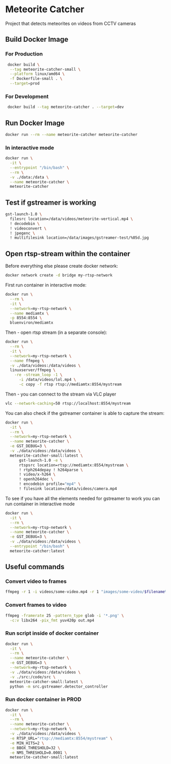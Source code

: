# Meteorite Catcher
Project that detects meteorites on videos from CCTV cameras

## Build Docker Image

### For Production
```bash
 docker build \
  --tag meteorite-catcher-small \
  --platform linux/amd64 \
  -f Dockerfile-small . \
  --target=prod
```

### For Development
```bash
 docker build --tag meteorite-catcher . --target=dev
```

## Run Docker Image
```bash
docker run --rm --name meteorite-catcher meteorite-catcher
```

### In interactive mode
```bash
docker run \
  -it \
  --entrypoint "/bin/bash" \
  --rm \
  -v ./data:/data \
  --name meteorite-catcher \
  meteorite-catcher
```

## Test if gstreamer is working
```bash
gst-launch-1.0 \
  filesrc location=/data/videos/meteorite-vertical.mp4 \
  ! decodebin \
  ! videoconvert \
  ! jpegenc \
  ! multifilesink location=/data/images/gstreamer-test/%05d.jpg
```

## Open rtsp-stream within the container

Before everything else please create docker network:
```bash
docker network create -d bridge my-rtsp-network
```

First run container in interactive mode:
```bash
docker run \
  --rm \
  -it \
  --network=my-rtsp-network \
  --name mediamtx \
  -p 8554:8554 \
  bluenviron/mediamtx
```

Then - open rtsp stream (in a separate console):
```bash
docker run \
  --rm \
  -it \
  --network=my-rtsp-network \
  --name ffmpeg \
  -v ./data/videos:/data/videos \
  linuxserver/ffmpeg \
    -re -stream_loop -1 \
      -i /data/videos/lol.mp4 \
      -c copy -f rtsp rtsp://mediamtx:8554/mystream
```

Then - you can connect to the stream via VLC player
```bash
vlc --network-caching=50 rtsp://localhost:8554/mystream
```

You can also check if the gstreamer container is able to capture the stream:
```bash
docker run \
  -it \
  --rm \
  --network=my-rtsp-network \
  --name meteorite-catcher \
  -e GST_DEBUG=3 \
  -v ./data/videos:/data/videos \
  meteorite-catcher-small:latest \
      gst-launch-1.0 -e \
      rtspsrc location=rtsp://mediamtx:8554/mystream \
      ! rtph264depay ! h264parse \
      ! video/x-h264 \
      ! openh264dec \
      ! encodebin profile="mp4" \
      ! filesink location=/data/videos/camera.mp4
```

To see if you have all the elements needed for gstreamer to work
you can run container in interactive mode
```bash
docker run \
  -it \
  --rm \
  --network=my-rtsp-network \
  --name meteorite-catcher \
  -e GST_DEBUG=3 \
  -v ./data/videos:/data/videos \
  --entrypoint "/bin/bash" \
  meteorite-catcher:latest
```

## Useful commands

### Convert video to frames
```bash
ffmpeg -r 1 -i videos/some-video.mp4 -r 1 "images/some-video/$filename%03d.png"
```

### Convert frames to video
```bash
ffmpeg -framerate 25 -pattern_type glob -i '*.png' \
  -c:v libx264 -pix_fmt yuv420p out.mp4
```

### Run script inside of docker container
```bash
docker run \
  -it \
  --rm \
  --name meteorite-catcher \
  -e GST_DEBUG=3 \
  --network=my-rtsp-network \
  -v ./data/videos:/data/videos \
  -v ./src:/code/src \
  meteorite-catcher-small:latest \
  python -m src.gstreamer.detector_controller
```

### Run docker container in PROD
```bash
docker run \
  -it \
  --rm \
  --name meteorite-catcher \
  --network=my-rtsp-network \
  -v ./data/videos:/data/videos \
  -e RTSP_URL="rtsp://mediamtx:8554/mystream" \
  -e MIN_HITS=2 \
  -e BBOX_THRESHOLD=32 \
  -e NMS_THRESHOLD=0.0001 \
  meteorite-catcher-small:latest
```
